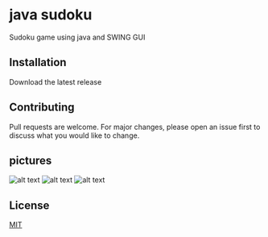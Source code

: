 # java sudoku

Sudoku game using java and SWING GUI

## Installation

Download the latest release


## Contributing
Pull requests are welcome. For major changes, please open an issue first to discuss what you would like to change.


## pictures
 ![alt text](https://i.imgur.com/Oox9EaL.png)
 ![alt text](https://i.imgur.com/SilPM1v.png)
 ![alt text](https://i.imgur.com/gz93Pbf.png)

## License
[MIT](https://choosealicense.com/licenses/mit/)
